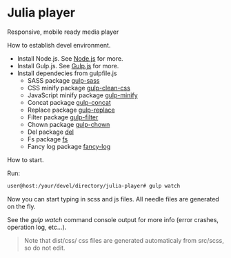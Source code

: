 Julia player
=================
Responsive, mobile ready media player

How to establish devel environment.

- Install Node.js. See [Node.js](https://nodejs.org/en/) for more.
- Install Gulp.js. See [Gulp.js](http://gulpjs.com/) for more.
- Install dependecies from gulpfile.js
    - SASS package [gulp-sass](https://www.npmjs.com/package/gulp-sass)
    - CSS minify package [gulp-clean-css](https://www.npmjs.com/package/gulp-clean-css)
    - JavaScript minify package [gulp-minify](https://www.npmjs.com/package/gulp-minify)
    - Concat package [gulp-concat](https://www.npmjs.com/package/gulp-concat)
    - Replace package [gulp-replace](https://www.npmjs.com/package/gulp-replace)
    - Filter package [gulp-filter](https://www.npmjs.com/package/gulp-filter)
    - Chown package [gulp-chown](https://www.npmjs.com/package/gulp-chown)
    - Del package [del](https://www.npmjs.com/package/del)
    - Fs package [fs](https://www.npmjs.com/package/fs)
    - Fancy log package [fancy-log](https://www.npmjs.com/package/fancy-log)

How to start.

Run:

```bash
user@host:/your/devel/directory/julia-player# gulp watch
```

Now you can start typing in scss and js files. All needle files are generated on the fly.

See the _gulp watch_ command console output for more info (error crashes, operation log, etc...).

> Note that dist/css/ css files are generated automaticaly from src/scss, so do not edit.
